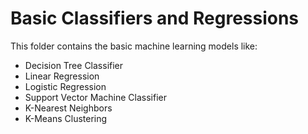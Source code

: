 # Basic Classifiers and Regressions
This folder contains the  basic machine learning models like:
- Decision Tree Classifier
- Linear Regression
- Logistic Regression
- Support Vector Machine Classifier
- K-Nearest Neighbors
- K-Means Clustering
